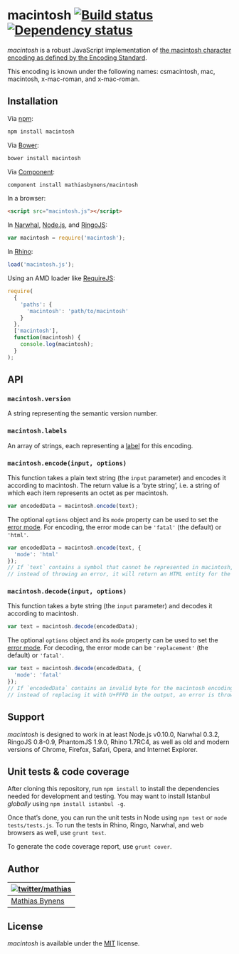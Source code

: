 # macintosh [![Build status](https://travis-ci.org/mathiasbynens/macintosh.svg?branch=master)](https://travis-ci.org/mathiasbynens/macintosh) [![Dependency status](https://gemnasium.com/mathiasbynens/macintosh.svg)](https://gemnasium.com/mathiasbynens/macintosh)

_macintosh_ is a robust JavaScript implementation of [the macintosh character encoding as defined by the Encoding Standard](http://encoding.spec.whatwg.org/#macintosh).

This encoding is known under the following names: csmacintosh, mac, macintosh, x-mac-roman, and x-mac-roman.

## Installation

Via [npm](http://npmjs.org/):

```bash
npm install macintosh
```

Via [Bower](http://bower.io/):

```bash
bower install macintosh
```

Via [Component](https://github.com/component/component):

```bash
component install mathiasbynens/macintosh
```

In a browser:

```html
<script src="macintosh.js"></script>
```

In [Narwhal](http://narwhaljs.org/), [Node.js](http://nodejs.org/), and [RingoJS](http://ringojs.org/):

```js
var macintosh = require('macintosh');
```

In [Rhino](http://www.mozilla.org/rhino/):

```js
load('macintosh.js');
```

Using an AMD loader like [RequireJS](http://requirejs.org/):

```js
require(
  {
    'paths': {
      'macintosh': 'path/to/macintosh'
    }
  },
  ['macintosh'],
  function(macintosh) {
    console.log(macintosh);
  }
);
```

## API

### `macintosh.version`

A string representing the semantic version number.

### `macintosh.labels`

An array of strings, each representing a [label](http://encoding.spec.whatwg.org/#label) for this encoding.

### `macintosh.encode(input, options)`

This function takes a plain text string (the `input` parameter) and encodes it according to macintosh. The return value is a ‘byte string’, i.e. a string of which each item represents an octet as per macintosh.

```js
var encodedData = macintosh.encode(text);
```

The optional `options` object and its `mode` property can be used to set the [error mode](http://encoding.spec.whatwg.org/#error-mode). For encoding, the error mode can be `'fatal'` (the default) or `'html'`.

```js
var encodedData = macintosh.encode(text, {
  'mode': 'html'
});
// If `text` contains a symbol that cannot be represented in macintosh,
// instead of throwing an error, it will return an HTML entity for the symbol.
```

### `macintosh.decode(input, options)`

This function takes a byte string (the `input` parameter) and decodes it according to macintosh.

```js
var text = macintosh.decode(encodedData);
```

The optional `options` object and its `mode` property can be used to set the [error mode](http://encoding.spec.whatwg.org/#error-mode). For decoding, the error mode can be `'replacement'` (the default) or `'fatal'`.

```js
var text = macintosh.decode(encodedData, {
  'mode': 'fatal'
});
// If `encodedData` contains an invalid byte for the macintosh encoding,
// instead of replacing it with U+FFFD in the output, an error is thrown.
```

## Support

_macintosh_ is designed to work in at least Node.js v0.10.0, Narwhal 0.3.2, RingoJS 0.8-0.9, PhantomJS 1.9.0, Rhino 1.7RC4, as well as old and modern versions of Chrome, Firefox, Safari, Opera, and Internet Explorer.

## Unit tests & code coverage

After cloning this repository, run `npm install` to install the dependencies needed for development and testing. You may want to install Istanbul _globally_ using `npm install istanbul -g`.

Once that’s done, you can run the unit tests in Node using `npm test` or `node tests/tests.js`. To run the tests in Rhino, Ringo, Narwhal, and web browsers as well, use `grunt test`.

To generate the code coverage report, use `grunt cover`.

## Author

| [![twitter/mathias](https://gravatar.com/avatar/24e08a9ea84deb17ae121074d0f17125?s=70)](https://twitter.com/mathias "Follow @mathias on Twitter") |
|---|
| [Mathias Bynens](http://mathiasbynens.be/) |

## License

_macintosh_ is available under the [MIT](http://mths.be/mit) license.
